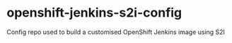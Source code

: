 # openshift-jenkins-s2i-config
Config repo used to build a customised OpenShift Jenkins image using S2I
